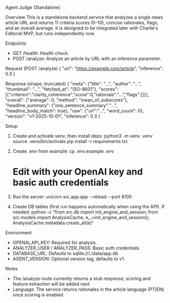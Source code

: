 Agent Judge (Standalone)

Overview
This is a standalone backend service that analyzes a single news article URL and returns 11 criteria scores (0–10), concise rationales, flags, and an overall average. It is designed to be integrated later with Charlie's Editorial MVP, but runs independently now.

Endpoints
- GET /health: Health check.
- POST /analyze: Analyze an article by URL with an inference parameter.

Request (POST /analyze)
{
  "url": "https://example.com/article",
  "inference": 0.3
}

Response (shape, truncated)
{
  "meta": {"title": "...", "author": "...", "thumbnail": "...", "fetched_at": "ISO-8601"},
  "scores": [{"criterion":"clarity_coherence","score":0,"rationale":"...","flags":[]}],
  "overall": {"average": 0, "method": "mean_of_subscores"},
  "headline_summary": {"one_sentence_summary":"...", "headline_body_match": true},
  "raw": {"url":"...", "word_count": 0},
  "version": "v1-2025-10-01",
  "inference": 0.3
}

Setup
1) Create and activate venv, then install deps:
   python3 -m venv .venv
   source .venv/bin/activate
   pip install -r requirements.txt

2) Create .env from example:
   cp .env.example .env
   # Edit with your OpenAI key and basic auth credentials

3) Run the server:
   uvicorn src.app:app --reload --port 8100

4) Create DB tables (first run happens automatically when using the API). If needed:
   python -c "from src.db import init_engine_and_session; from src.models import AnalysisCache; e,_=init_engine_and_session(); AnalysisCache.metadata.create_all(e)"

Environment
- OPENAI_API_KEY: Required for analysis.
- ANALYZER_USER / ANALYZER_PASS: Basic auth credentials.
- DATABASE_URL: Defaults to sqlite:///./data/app.db
- AGENT_VERSION: Optional version tag, defaults to v1.

Notes
- The /analyze route currently returns a stub response; scoring and feature extraction will be added next.
- Language: The service returns rationales in the article language (PT/EN) once scoring is enabled.



